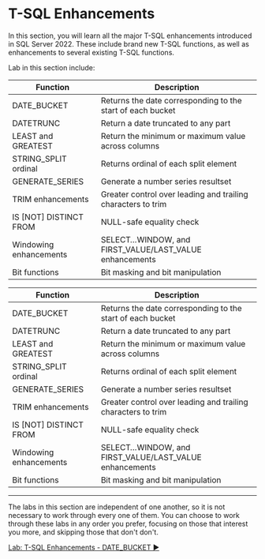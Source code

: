 ﻿# T-SQL Enhancements

In this section, you will learn all the major T-SQL enhancements introduced in SQL Server 2022. These include brand new T-SQL functions, as well as enhancements to several existing T-SQL functions.

Lab in this section include:

|Function                |Description|
|------------------------|--------------------------------------------------------------|
| DATE_BUCKET            | Returns the date corresponding to the start of each bucket   |
| DATETRUNC              | Return a date truncated to any part                          |
| LEAST and GREATEST     | Return the minimum or maximum value across columns           |
| STRING_SPLIT ordinal   | Returns ordinal of each split element                        |
| GENERATE_SERIES        | Generate a number series resultset                           |
| TRIM enhancements      | Greater control over leading and trailing characters to trim |
| IS [NOT] DISTINCT FROM | NULL-safe equality check                                     |
| Windowing enhancements | SELECT…WINDOW, and FIRST_VALUE/LAST_VALUE enhancements       |
| Bit functions          | Bit masking and bit manipulation                             |

|Function|Description|
|-|-|
|DATE_BUCKET            | Returns the date corresponding to the start of each bucket   |
|DATETRUNC              | Return a date truncated to any part                          |
|LEAST and GREATEST     | Return the minimum or maximum value across columns           |
|STRING_SPLIT ordinal   | Returns ordinal of each split element                        |
|GENERATE_SERIES        | Generate a number series resultset                           |
|TRIM enhancements      | Greater control over leading and trailing characters to trim |
|IS [NOT] DISTINCT FROM | NULL-safe equality check                                     |
|Windowing enhancements | SELECT…WINDOW, and FIRST_VALUE/LAST_VALUE enhancements       |
|Bit functions          | Bit masking and bit manipulation                             |

___

The labs in this section are independent of one another, so it is not necessary to work through every one of them. You can choose to work through these labs in any order you prefer, focusing on those that interest you more, and skipping those that don't don't.

[Lab: T-SQL Enhancements - DATE_BUCKET ▶](https://github.com/lennilobel/sql2022-workshop-hol/blob/main/HOL/1.%20T-SQL%20Enhancements/1.%20DATE_BUCKET.md)
